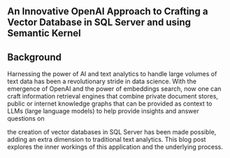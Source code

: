 ## An Innovative OpenAI Approach to Crafting a Vector Database in SQL Server and using Semantic Kernel

## Background

Harnessing the power of AI and text analytics to handle large volumes of text data has been a revolutionary stride in data science. With the emergence of OpenAI and the power of embeddings search, now one can craft information retrieval engines that combine private document stores, public or internet knowledge graphs that can be provided as context to LLMs (large language models) to help provide insights and answer questions on 


the creation of vector databases in SQL Server has been made possible, adding an extra dimension to traditional text analytics. This blog post explores the inner workings of this application and the underlying process.
